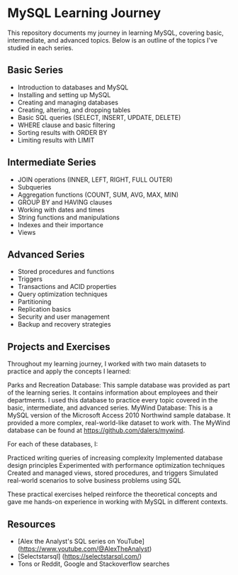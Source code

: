# MySQL Learning Journey

This repository documents my journey in learning MySQL, covering basic, intermediate, and advanced topics. Below is an outline of the topics I've studied in each series.

## Basic Series

- Introduction to databases and MySQL
- Installing and setting up MySQL
- Creating and managing databases
- Creating, altering, and dropping tables
- Basic SQL queries (SELECT, INSERT, UPDATE, DELETE)
- WHERE clause and basic filtering
- Sorting results with ORDER BY
- Limiting results with LIMIT

## Intermediate Series

- JOIN operations (INNER, LEFT, RIGHT, FULL OUTER)
- Subqueries
- Aggregation functions (COUNT, SUM, AVG, MAX, MIN)
- GROUP BY and HAVING clauses
- Working with dates and times
- String functions and manipulations
- Indexes and their importance
- Views

## Advanced Series

- Stored procedures and functions
- Triggers
- Transactions and ACID properties
- Query optimization techniques
- Partitioning
- Replication basics
- Security and user management
- Backup and recovery strategies

## Projects and Exercises

Throughout my learning journey, I worked with two main datasets to practice and apply the concepts I learned:

Parks and Recreation Database: This sample database was provided as part of the learning series. It contains information about employees and their departments. I used this database to practice every topic covered in the basic, intermediate, and advanced series.
MyWind Database: This is a MySQL version of the Microsoft Access 2010 Northwind sample database. It provided a more complex, real-world-like dataset to work with. The MyWind database can be found at https://github.com/dalers/mywind.

For each of these databases, I:

Practiced writing queries of increasing complexity
Implemented database design principles
Experimented with performance optimization techniques
Created and managed views, stored procedures, and triggers
Simulated real-world scenarios to solve business problems using SQL

These practical exercises helped reinforce the theoretical concepts and gave me hands-on experience in working with MySQL in different contexts.

## Resources

- [Alex the Analyst's SQL series on YouTube] (https://www.youtube.com/@AlexTheAnalyst)
- [Selectstarsql] (https://selectstarsql.com/)
- Tons or Reddit, Google and Stackoverflow searches

